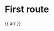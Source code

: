 # First route

<div>
   <div v-for="(arr, key) in array">
     {{ arr  }}
   </div>
</div>

<script setup>
    const array = [];

    for (let i = 0; i < 1000; i++) {
        array.push(`oTHER TEXTS  ${i} --`); 
    }
</script>